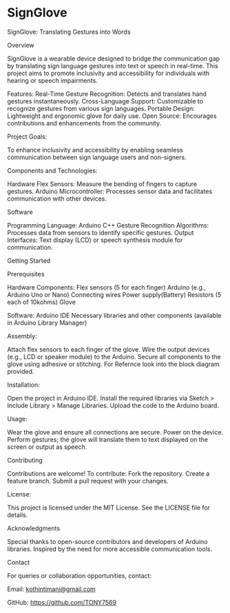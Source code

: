 # SignGlove
SignGlove: Translating Gestures into Words

Overview

SignGlove is a wearable device designed to bridge the communication gap by translating sign language gestures into text or speech in real-time. This project aims to promote inclusivity and accessibility for individuals with hearing or speech impairments.

Features:
Real-Time Gesture Recognition: Detects and translates hand gestures instantaneously.
Cross-Language Support: Customizable to recognize gestures from various sign languages.
Portable Design: Lightweight and ergonomic glove for daily use.
Open Source: Encourages contributions and enhancements from the community.

Project Goals:

To enhance inclusivity and accessibility by enabling seamless communication between sign language users and non-signers.

Components and Technologies:

Hardware
Flex Sensors: Measure the bending of fingers to capture gestures.
Arduino Microcontroller: Processes sensor data and facilitates communication with other devices.

Software

Programming Language: Arduino C++
Gesture Recognition Algorithms: Processes data from sensors to identify specific gestures.
Output Interfaces: Text display (LCD) or speech synthesis module for communication.

Getting Started

Prerequisites

Hardware Components:
Flex sensors (5 for each finger)
Arduino (e.g., Arduino Uno or Nano)
Connecting wires
Power supply(Battery)
Resistors (5 each of 10kohms)
Glove

Software:
Arduino IDE
Necessary libraries and other components (available in Arduino Library Manager)

Assembly:

Attach flex sensors to each finger of the glove.
Wire the output devices (e.g., LCD or speaker module) to the Arduino.
Secure all components to the glove using adhesive or stitching.
For Refernce look into the block diagram provided.

Installation:

Open the project in Arduino IDE.
Install the required libraries via Sketch > Include Library > Manage Libraries.
Upload the code to the Arduino board.

Usage:

Wear the glove and ensure all connections are secure.
Power on the device.
Perform gestures; the glove will translate them to text displayed on the screen or output as speech.


Contributing

Contributions are welcome! To contribute:
Fork the repository.
Create a feature branch.
Submit a pull request with your changes.

License:

This project is licensed under the MIT License. See the LICENSE file for details.

Acknowledgments

Special thanks to open-source contributors and developers of Arduino libraries.
Inspired by the need for more accessible communication tools.


Contact

For queries or collaboration opportunities, contact:

Email: kothintimani@gmail.com

GitHub: https://github.com/TONY7569

